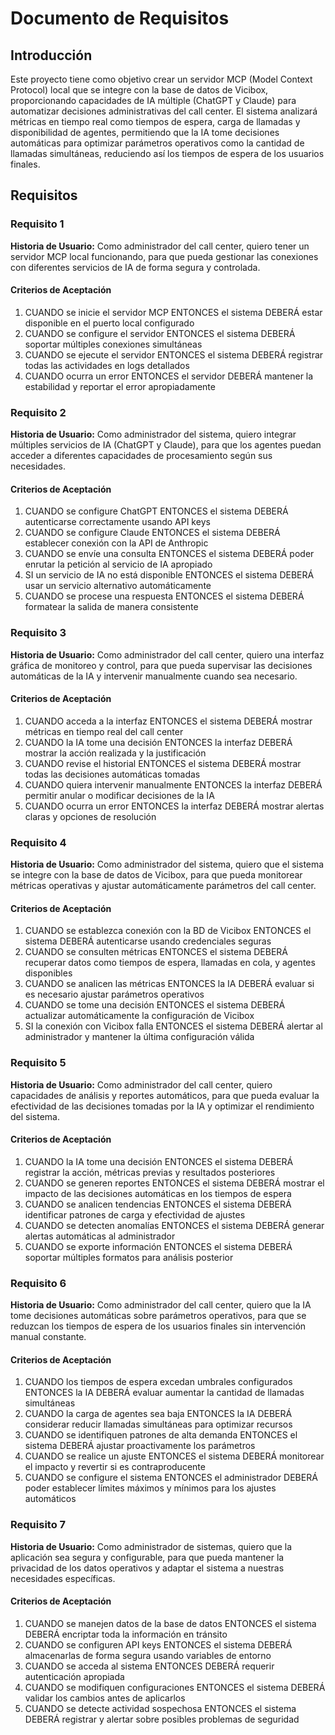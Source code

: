 # Documento de Requisitos

## Introducción

Este proyecto tiene como objetivo crear un servidor MCP (Model Context Protocol) local que se integre con la base de datos de Vicibox, proporcionando capacidades de IA múltiple (ChatGPT y Claude) para automatizar decisiones administrativas del call center. El sistema analizará métricas en tiempo real como tiempos de espera, carga de llamadas y disponibilidad de agentes, permitiendo que la IA tome decisiones automáticas para optimizar parámetros operativos como la cantidad de llamadas simultáneas, reduciendo así los tiempos de espera de los usuarios finales.

## Requisitos

### Requisito 1

**Historia de Usuario:** Como administrador del call center, quiero tener un servidor MCP local funcionando, para que pueda gestionar las conexiones con diferentes servicios de IA de forma segura y controlada.

#### Criterios de Aceptación

1. CUANDO se inicie el servidor MCP ENTONCES el sistema DEBERÁ estar disponible en el puerto local configurado
2. CUANDO se configure el servidor ENTONCES el sistema DEBERÁ soportar múltiples conexiones simultáneas
3. CUANDO se ejecute el servidor ENTONCES el sistema DEBERÁ registrar todas las actividades en logs detallados
4. CUANDO ocurra un error ENTONCES el servidor DEBERÁ mantener la estabilidad y reportar el error apropiadamente

### Requisito 2

**Historia de Usuario:** Como administrador del sistema, quiero integrar múltiples servicios de IA (ChatGPT y Claude), para que los agentes puedan acceder a diferentes capacidades de procesamiento según sus necesidades.

#### Criterios de Aceptación

1. CUANDO se configure ChatGPT ENTONCES el sistema DEBERÁ autenticarse correctamente usando API keys
2. CUANDO se configure Claude ENTONCES el sistema DEBERÁ establecer conexión con la API de Anthropic
3. CUANDO se envíe una consulta ENTONCES el sistema DEBERÁ poder enrutar la petición al servicio de IA apropiado
4. SI un servicio de IA no está disponible ENTONCES el sistema DEBERÁ usar un servicio alternativo automáticamente
5. CUANDO se procese una respuesta ENTONCES el sistema DEBERÁ formatear la salida de manera consistente

### Requisito 3

**Historia de Usuario:** Como administrador del call center, quiero una interfaz gráfica de monitoreo y control, para que pueda supervisar las decisiones automáticas de la IA y intervenir manualmente cuando sea necesario.

#### Criterios de Aceptación

1. CUANDO acceda a la interfaz ENTONCES el sistema DEBERÁ mostrar métricas en tiempo real del call center
2. CUANDO la IA tome una decisión ENTONCES la interfaz DEBERÁ mostrar la acción realizada y la justificación
3. CUANDO revise el historial ENTONCES el sistema DEBERÁ mostrar todas las decisiones automáticas tomadas
4. CUANDO quiera intervenir manualmente ENTONCES la interfaz DEBERÁ permitir anular o modificar decisiones de la IA
5. CUANDO ocurra un error ENTONCES la interfaz DEBERÁ mostrar alertas claras y opciones de resolución

### Requisito 4

**Historia de Usuario:** Como administrador del sistema, quiero que el sistema se integre con la base de datos de Vicibox, para que pueda monitorear métricas operativas y ajustar automáticamente parámetros del call center.

#### Criterios de Aceptación

1. CUANDO se establezca conexión con la BD de Vicibox ENTONCES el sistema DEBERÁ autenticarse usando credenciales seguras
2. CUANDO se consulten métricas ENTONCES el sistema DEBERÁ recuperar datos como tiempos de espera, llamadas en cola, y agentes disponibles
3. CUANDO se analicen las métricas ENTONCES la IA DEBERÁ evaluar si es necesario ajustar parámetros operativos
4. CUANDO se tome una decisión ENTONCES el sistema DEBERÁ actualizar automáticamente la configuración de Vicibox
5. SI la conexión con Vicibox falla ENTONCES el sistema DEBERÁ alertar al administrador y mantener la última configuración válida

### Requisito 5

**Historia de Usuario:** Como administrador del call center, quiero capacidades de análisis y reportes automáticos, para que pueda evaluar la efectividad de las decisiones tomadas por la IA y optimizar el rendimiento del sistema.

#### Criterios de Aceptación

1. CUANDO la IA tome una decisión ENTONCES el sistema DEBERÁ registrar la acción, métricas previas y resultados posteriores
2. CUANDO se generen reportes ENTONCES el sistema DEBERÁ mostrar el impacto de las decisiones automáticas en los tiempos de espera
3. CUANDO se analicen tendencias ENTONCES el sistema DEBERÁ identificar patrones de carga y efectividad de ajustes
4. CUANDO se detecten anomalías ENTONCES el sistema DEBERÁ generar alertas automáticas al administrador
5. CUANDO se exporte información ENTONCES el sistema DEBERÁ soportar múltiples formatos para análisis posterior

### Requisito 6

**Historia de Usuario:** Como administrador del call center, quiero que la IA tome decisiones automáticas sobre parámetros operativos, para que se reduzcan los tiempos de espera de los usuarios finales sin intervención manual constante.

#### Criterios de Aceptación

1. CUANDO los tiempos de espera excedan umbrales configurados ENTONCES la IA DEBERÁ evaluar aumentar la cantidad de llamadas simultáneas
2. CUANDO la carga de agentes sea baja ENTONCES la IA DEBERÁ considerar reducir llamadas simultáneas para optimizar recursos
3. CUANDO se identifiquen patrones de alta demanda ENTONCES el sistema DEBERÁ ajustar proactivamente los parámetros
4. CUANDO se realice un ajuste ENTONCES el sistema DEBERÁ monitorear el impacto y revertir si es contraproducente
5. CUANDO se configure el sistema ENTONCES el administrador DEBERÁ poder establecer límites máximos y mínimos para los ajustes automáticos

### Requisito 7

**Historia de Usuario:** Como administrador de sistemas, quiero que la aplicación sea segura y configurable, para que pueda mantener la privacidad de los datos operativos y adaptar el sistema a nuestras necesidades específicas.

#### Criterios de Aceptación

1. CUANDO se manejen datos de la base de datos ENTONCES el sistema DEBERÁ encriptar toda la información en tránsito
2. CUANDO se configuren API keys ENTONCES el sistema DEBERÁ almacenarlas de forma segura usando variables de entorno
3. CUANDO se acceda al sistema ENTONCES DEBERÁ requerir autenticación apropiada
4. CUANDO se modifiquen configuraciones ENTONCES el sistema DEBERÁ validar los cambios antes de aplicarlos
5. CUANDO se detecte actividad sospechosa ENTONCES el sistema DEBERÁ registrar y alertar sobre posibles problemas de seguridad